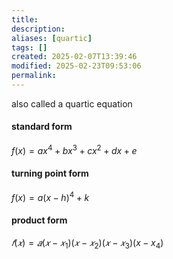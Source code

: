 ```yaml
---
title: 
description: 
aliases: [quartic]
tags: []
created: 2025-02-07T13:39:46
modified: 2025-02-23T09:53:06
permalink:
---
```


also called a quartic equation

#### standard form

$f(x)=ax^4+bx^3+cx^2+dx+e$

#### turning point form

$f(x)=a(x-h)^4+k$

#### product form

$𝑓(𝑥) = 𝑎(𝑥 − 𝑥_1)(𝑥 − 𝑥_2)(𝑥 − 𝑥_3)(x-x_4)$
